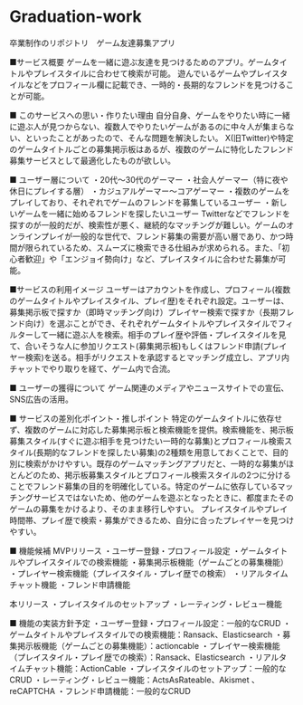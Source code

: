 # Graduation-work
卒業制作のリポジトリ　ゲーム友達募集アプリ

■サービス概要
ゲームを一緒に遊ぶ友達を見つけるためのアプリ。ゲームタイトルやプレイスタイルに合わせて検索が可能。
遊んでいるゲームやプレイスタイルなどをプロフィール欄に記載でき、一時的・長期的なフレンドを見つけることが可能。

■ このサービスへの思い・作りたい理由
自分自身、ゲームをやりたい時に一緒に遊ぶ人が見つからない、複数人でやりたいゲームがあるのに中々人が集まらない、といったことがあったので、そんな問題を解決したい。
X(旧Twitter)や特定のゲームタイトルごとの募集掲示板はあるが、複数のゲームに特化したフレンド募集サービスとして最適化したものが欲しい。

■ ユーザー層について
・20代～30代のゲーマー
・社会人ゲーマー（特に夜や休日にプレイする層）
・カジュアルゲーマー～コアゲーマー
・複数のゲームをプレイしており、それぞれでゲームのフレンドを募集しているユーザー
・新しいゲームを一緒に始めるフレンドを探したいユーザー
Twitterなどでフレンドを探すのが一般的だが、検索性が悪く、継続的なマッチングが難しい。ゲームのオンラインプレイが一般的な世代で、フレンド募集の需要が高い層であり、かつ時間が限られているため、スムーズに検索できる仕組みが求められる。また、「初心者歓迎」や「エンジョイ勢向け」など、プレイスタイルに合わせた募集が可能。

■サービスの利用イメージ
ユーザーはアカウントを作成し、プロフィール(複数のゲームタイトルやプレイスタイル、プレイ歴)をそれぞれ設定。ユーザーは、募集掲示板で探すか（即時マッチング向け）プレイヤー検索で探すか（長期フレンド向け）を選ぶことができ、それぞれゲームタイトルやプレイスタイルでフィルターして一緒に遊ぶ人を検索。相手のプレイ歴や評価・プレイスタイルを見て、合いそうな人に参加リクエスト(募集掲示板)もしくはフレンド申請(プレイヤー検索)を送る。相手がリクエストを承認するとマッチング成立し、アプリ内チャットでやり取りを経て、ゲーム内で合流。

■ ユーザーの獲得について
ゲーム関連のメディアやニュースサイトでの宣伝、SNS広告の活用。

■ サービスの差別化ポイント・推しポイント
特定のゲームタイトルに依存せず、複数のゲームに対応した募集掲示板と検索機能を提供。検索機能を、掲示板募集スタイル(すぐに遊ぶ相手を見つけたい一時的な募集)とプロフィール検索スタイル(長期的なフレンドを探したい募集)の2種類を用意しておくことで、目的別に検索がかけやすい。既存のゲームマッチングアプリだと、一時的な募集がほとんどのため、掲示板募集スタイルとプロフィール検索スタイルの2つに分けることでフレンド募集の目的を明確化している。特定のゲームに依存しているマッチングサービスではないため、他のゲームを遊ぶとなったときに、都度またそのゲームの募集をかけるより、そのまま移行しやすい。
プレイスタイルやプレイ時間帯、プレイ歴で検索・募集ができるため、自分に合ったプレイヤーを見つけやすい。

■ 機能候補
MVPリリース
・ユーザー登録・プロフィール設定
・ゲームタイトルやプレイスタイルでの検索機能
・募集掲示板機能（ゲームごとの募集機能）
・プレイヤー検索機能（プレイスタイル・プレイ歴での検索）
・リアルタイムチャット機能
・フレンド申請機能

本リリース
・プレイスタイルのセットアップ
・レーティング・レビュー機能

■ 機能の実装方針予定
・ユーザー登録・プロフィール設定：一般的なCRUD
・ゲームタイトルやプレイスタイルでの検索機能：Ransack、Elasticsearch
・募集掲示板機能（ゲームごとの募集機能）：actioncable
・プレイヤー検索機能（プレイスタイル・プレイ歴での検索）：Ransack、Elasticsearch
・リアルタイムチャット機能：ActionCable
・プレイスタイルのセットアップ：一般的なCRUD
・レーティング・レビュー機能：ActsAsRateable、Akismet 、reCAPTCHA
・フレンド申請機能：一般的なCRUD
